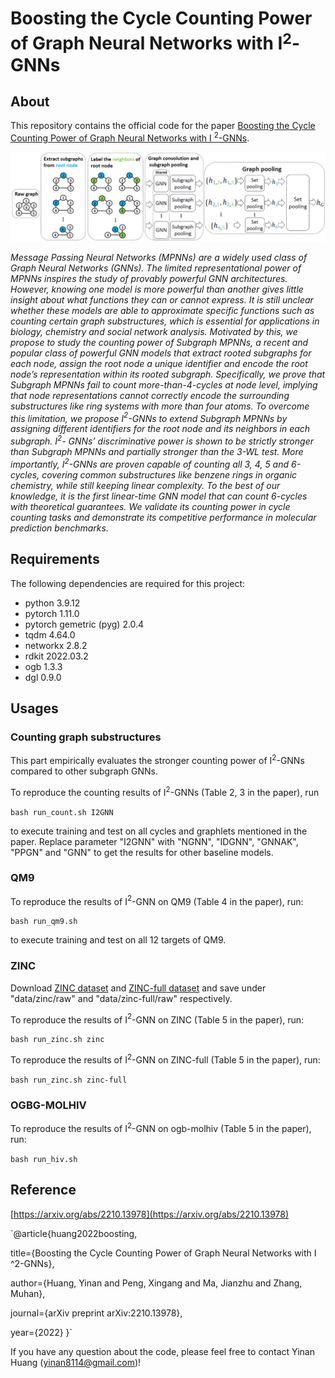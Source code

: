 # Boosting the Cycle Counting Power of Graph Neural Networks with I$^2$-GNNs

## About
This repository contains the official code for the paper [Boosting the Cycle Counting Power of Graph Neural Networks with I $^2$-GNNs](https://arxiv.org/abs/2210.13978). 

![I2GNN](./I2GNN.png)

*Message Passing Neural Networks (MPNNs) are a widely used class of Graph Neural
Networks (GNNs). The limited representational power of MPNNs inspires the study of
provably powerful GNN architectures. However, knowing one model is more powerful
than another gives little insight about what functions they can or cannot express. It is still
unclear whether these models are able to approximate specific functions such as counting
certain graph substructures, which is essential for applications in biology, chemistry and
social network analysis. Motivated by this, we propose to study the counting power of
Subgraph MPNNs, a recent and popular class of powerful GNN models that extract rooted
subgraphs for each node, assign the root node a unique identifier and encode the root
node’s representation within its rooted subgraph. Specifically, we prove that Subgraph
MPNNs fail to count more-than-4-cycles at node level, implying that node representations
cannot correctly encode the surrounding substructures like ring systems with more than
four atoms. To overcome this limitation, we propose I$^2$-GNNs to extend Subgraph MPNNs
by assigning different identifiers for the root node and its neighbors in each subgraph. I$^2$-
GNNs’ discriminative power is shown to be strictly stronger than Subgraph MPNNs and
partially stronger than the 3-WL test. More importantly, I$^2$-GNNs are proven capable of
counting all 3, 4, 5 and 6-cycles, covering common substructures like benzene rings in
organic chemistry, while still keeping linear complexity. To the best of our knowledge,
it is the first linear-time GNN model that can count 6-cycles with theoretical guarantees.
We validate its counting power in cycle counting tasks and demonstrate its competitive
performance in molecular prediction benchmarks.*



## Requirements
The following dependencies are required for this project:
- python 3.9.12
- pytorch 1.11.0
- pytorch gemetric (pyg) 2.0.4
- tqdm 4.64.0
- networkx 2.8.2
- rdkit 2022.03.2
- ogb 1.3.3
- dgl 0.9.0


## Usages
### Counting graph substructures

This part empirically evaluates the stronger counting power of I$^2$-GNNs compared to other subgraph GNNs.

To reproduce the counting results of I$^2$-GNNs (Table 2, 3 in the paper), run

`bash run_count.sh I2GNN`

to execute training and test on all cycles and graphlets mentioned in the paper. Replace parameter "I2GNN" with "NGNN", "IDGNN", "GNNAK", "PPGN" and "GNN" to get the results for other baseline models.


### QM9

To reproduce the results of I$^2$-GNN on QM9 (Table 4 in the paper), run:

`bash run_qm9.sh`

to execute training and test on all 12 targets of QM9. 


### ZINC

Download [ZINC dataset](https://data.dgl.ai/dataset/benchmarking-gnns/ZINC.pkl) and [ZINC-full dataset](https://data.dgl.ai/dataset/benchmarking-gnns/ZINC-full.pkl) and save under "data/zinc/raw" 
and "data/zinc-full/raw" respectively.

To reproduce the results of I$^2$-GNN on ZINC (Table 5 in the paper), run:

`bash run_zinc.sh zinc`

To reproduce the results of I$^2$-GNN on ZINC-full (Table 5 in the paper), run:

`bash run_zinc.sh zinc-full`


### OGBG-MOLHIV
To reproduce the results of I$^2$-GNN on ogb-molhiv (Table 5 in the paper), run:

`bash run_hiv.sh`

## Reference

[https://arxiv.org/abs/2210.13978](https://arxiv.org/abs/2210.13978)

`@article{huang2022boosting,

  title={Boosting the Cycle Counting Power of Graph Neural Networks with I $\^{} 2$-GNNs},

  author={Huang, Yinan and Peng, Xingang and Ma, Jianzhu and Zhang, Muhan},

  journal={arXiv preprint arXiv:2210.13978},

  year={2022}
}`

If you have any question about the code, please feel free to contact Yinan Huang (yinan8114@gmail.com)!